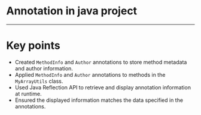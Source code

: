 # Annotation in java project

---

# Key points 

- Created `MethodInfo` and `Author` annotations to store method metadata and author information. 
- Applied `MethodInfo` and `Author` annotations to methods in the `MyArrayUtils` class. 
- Used Java Reflection API to retrieve and display annotation information at runtime. 
- Ensured the displayed information matches the data specified in the annotations.